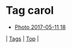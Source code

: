 <!--
title: Tag carol
date: 2020-06-28T15:26:58.911Z
tags:
-->
# Tag carol

 * [Photo 2017-05-11 18](160556564249.md)

| [Tags](tags.md) | [Top](index.md) |
